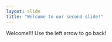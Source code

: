 ```yaml
---
layout: slide
title: "Welcome to our second slide!"
---
```

Welcome!!!
Use the left arrow to go back!
